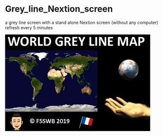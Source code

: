 # Grey_line_Nextion_screen
a grey line screen with a stand alone Nextion screen (without any computer) refresh every 5 minutes


<img src = "https://github.com/f5swb/greyline-Nextion-screen/blob/master/Capture%20boot.JPG" title = "Nextion greline boot">
